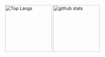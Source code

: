 <p align="left"> 
  <img alt="Top Langs" height="150px" src="https://github-readme-stats.vercel.app/api/top-langs/?username=leviosa42&count_private=true&layout=compact&show_icons=true&langs_count=6" />
  <img alt="github stats" height="150px" src="https://github-readme-stats.vercel.app/api?username=leviosa42&show_icons=true" />
</p>